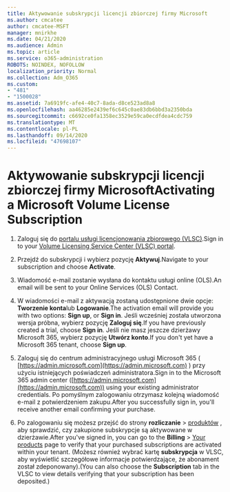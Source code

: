 ```yaml
---
title: Aktywowanie subskrypcji licencji zbiorczej firmy Microsoft
ms.author: cmcatee
author: cmcatee-MSFT
manager: mnirkhe
ms.date: 04/21/2020
ms.audience: Admin
ms.topic: article
ms.service: o365-administration
ROBOTS: NOINDEX, NOFOLLOW
localization_priority: Normal
ms.collection: Adm_O365
ms.custom:
- "481"
- "1500028"
ms.assetid: 7a6919fc-afe4-40c7-8ada-d8ce523ad8a8
ms.openlocfilehash: aa46285e2439ef6c645c0ae83db6bbd3a2350bda
ms.sourcegitcommit: c6692ce0fa1358ec3529e59ca0ecdfdea4cdc759
ms.translationtype: MT
ms.contentlocale: pl-PL
ms.lasthandoff: 09/14/2020
ms.locfileid: "47698107"
---
```

# <a name="activating-a-microsoft-volume-license-subscription"></a><span data-ttu-id="634fa-102">Aktywowanie subskrypcji licencji zbiorczej firmy Microsoft</span><span class="sxs-lookup"><span data-stu-id="634fa-102">Activating a Microsoft Volume License Subscription</span></span>

1. <span data-ttu-id="634fa-103">Zaloguj się do [portalu usługi licencjonowania zbiorowego (VLSC)](https://go.microsoft.com/fwlink/p/?LinkId=329762).</span><span class="sxs-lookup"><span data-stu-id="634fa-103">Sign in to your [Volume Licensing Service Center (VLSC) portal](https://go.microsoft.com/fwlink/p/?LinkId=329762).</span></span>

2. <span data-ttu-id="634fa-104">Przejdź do subskrypcji i wybierz pozycję **Aktywuj**.</span><span class="sxs-lookup"><span data-stu-id="634fa-104">Navigate to your subscription and choose **Activate**.</span></span>

3. <span data-ttu-id="634fa-105">Wiadomość e-mail zostanie wysłana do kontaktu usługi online (OLS).</span><span class="sxs-lookup"><span data-stu-id="634fa-105">An email will be sent to your Online Services (OLS) Contact.</span></span>

4. <span data-ttu-id="634fa-106">W wiadomości e-mail z aktywacją zostaną udostępnione dwie opcje: **Tworzenie konta**lub **Logowanie**.</span><span class="sxs-lookup"><span data-stu-id="634fa-106">The activation email will provide you with two options: **Sign up**, or **Sign in**.</span></span> <span data-ttu-id="634fa-107">Jeśli wcześniej została utworzona wersja próbna, wybierz pozycję **Zaloguj się**.</span><span class="sxs-lookup"><span data-stu-id="634fa-107">If you have previously created a trial, choose **Sign in**.</span></span> <span data-ttu-id="634fa-108">Jeśli nie masz jeszcze dzierżawy Microsoft 365, wybierz pozycję **Utwórz konto**.</span><span class="sxs-lookup"><span data-stu-id="634fa-108">If you don't yet have a Microsoft 365 tenant, choose **Sign up**.</span></span>

5. <span data-ttu-id="634fa-109">Zaloguj się do centrum administracyjnego usługi Microsoft 365 ( [https://admin.microsoft.com](https://admin.microsoft.com) ) przy użyciu istniejących poświadczeń administratora.</span><span class="sxs-lookup"><span data-stu-id="634fa-109">Sign in to the Microsoft 365 admin center ([https://admin.microsoft.com](https://admin.microsoft.com)) using your existing administrator credentials.</span></span> <span data-ttu-id="634fa-110">Po pomyślnym zalogowaniu otrzymasz kolejną wiadomość e-mail z potwierdzeniem zakupu.</span><span class="sxs-lookup"><span data-stu-id="634fa-110">After you successfully sign in, you'll receive another email confirming your purchase.</span></span>

6. <span data-ttu-id="634fa-111">Po zalogowaniu się możesz przejść do strony **rozliczanie** \> [produktów](https://go.microsoft.com/fwlink/p/?linkid=842054) , aby sprawdzić, czy zakupione subskrypcje są aktywowane w dzierżawie.</span><span class="sxs-lookup"><span data-stu-id="634fa-111">After you've signed in, you can go to the **Billing** \> [Your products](https://go.microsoft.com/fwlink/p/?linkid=842054) page to verify that your purchased subscriptions are activated within your tenant.</span></span> <span data-ttu-id="634fa-112">(Możesz również wybrać kartę **subskrypcja** w VLSC, aby wyświetlić szczegółowe informacje potwierdzające, że abonament został zdeponowany).</span><span class="sxs-lookup"><span data-stu-id="634fa-112">(You can also choose the **Subscription** tab in the VLSC to view details verifying that your subscription has been deposited.)</span></span>
